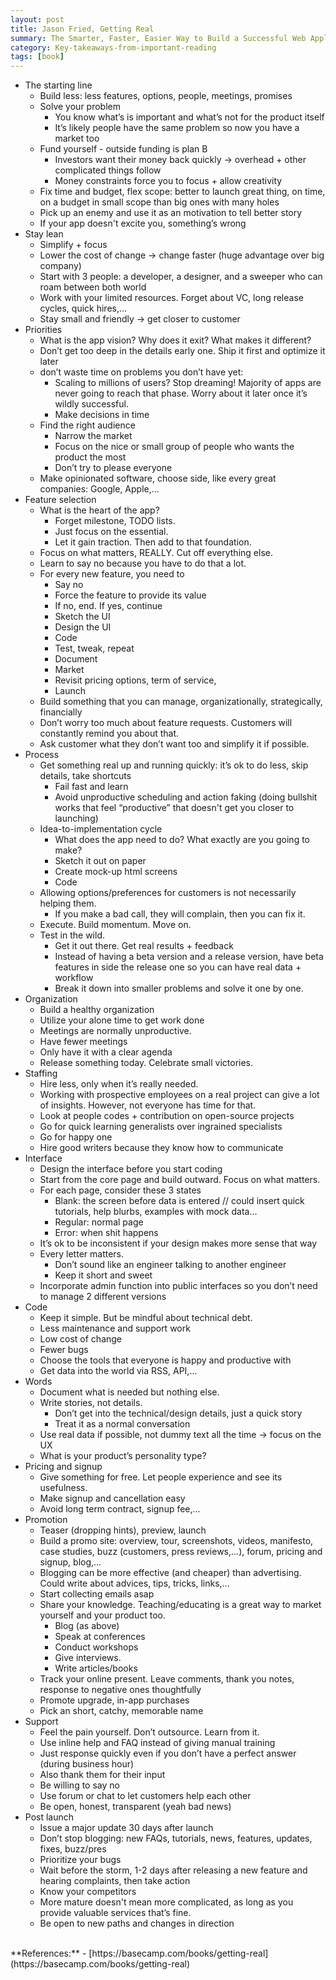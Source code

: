```yaml
---
layout: post
title: Jason Fried, Getting Real
summary: The Smarter, Faster, Easier Way to Build a Successful Web Application
category: Key-takeaways-from-important-reading
tags: [book]
---
```



- The starting line
  - Build less: less features, options, people, meetings, promises
  - Solve your problem
    - You know what’s is important and what’s not for the product itself
    - It’s likely people have the same problem so now you have a market too
  - Fund yourself - outside funding is plan B
    - Investors want their money back quickly -> overhead + other complicated things follow
    - Money constraints force you to focus + allow creativity
  - Fix time and budget, flex scope: better to launch great thing, on time, on a budget in small scope than big ones with many holes
  - Pick up an enemy and use it as an motivation to tell better story
  - If your app doesn't excite you, something’s wrong
- Stay lean
  - Simplify + focus
  - Lower the cost of change -> change faster (huge advantage over big company)
  - Start with 3 people: a developer, a designer, and a sweeper who can roam between both world
  - Work with your limited resources. Forget about VC, long release cycles, quick hires,...
  - Stay small and friendly -> get closer to customer
- Priorities
  - What is the app vision? Why does it exit? What makes it different?
  - Don’t get too deep in the details early one. Ship it first and optimize it later
  - don’t waste time on problems you don’t have yet: 
    - Scaling to millions of users? Stop dreaming! Majority of apps are never going to reach that phase. Worry about it later once it’s wildly successful.
    - Make decisions in time
  - Find the right audience
    - Narrow the market
    - Focus on the nice or small group of people who wants the product the most
    - Don’t try to please everyone
  - Make opinionated software, choose side, like every great companies: Google, Apple,...
- Feature selection
  - What is the heart of the app?
    - Forget milestone, TODO lists.
    - Just focus on the essential.
    - Let it gain traction. Then add to that foundation.
  - Focus on what matters, REALLY. Cut off everything else.
  - Learn to say no because you have to do that a lot.
  - For every new feature, you need to
    - Say no
    - Force the feature to provide its value
    - If no, end. If yes, continue
    - Sketch the UI
    - Design the UI
    - Code
    - Test, tweak, repeat
    - Document
    - Market
    - Revisit pricing options, term of service,
    - Launch
  - Build something that you can manage, organizationally, strategically, financially
  - Don’t worry too much about feature requests. Customers will constantly remind you about that.
  - Ask customer what they don’t want too and simplify it if possible.
- Process
  - Get something real up and running quickly: it’s ok to do less, skip details, take shortcuts
    - Fail fast and learn
    - Avoid unproductive scheduling and action faking (doing bullshit works that feel “productive” that doesn't get you closer to launching)
  - Idea-to-implementation cycle
    - What does the app need to do? What exactly are you going to make?
    - Sketch it out on paper
    - Create mock-up html screens
    - Code
  - Allowing options/preferences for customers is not necessarily helping them.
    - If you make a bad call, they will complain, then you can fix it.
  - Execute. Build momentum. Move on.
  - Test in the wild.
    - Get it out there. Get real results + feedback
    - Instead of having a beta version and a release version, have beta features in side the release one so you can have real data + workflow
    - Break it down into smaller problems and solve it one by one.
- Organization
  - Build a healthy organization
  - Utilize your alone time to get work done
  - Meetings are normally unproductive.
  - Have fewer meetings
  - Only have it with a clear agenda
  - Release something today. Celebrate small victories.
- Staffing
  - Hire less, only when it’s really needed.
  - Working with prospective employees on a real project can give a lot of insights. However, not everyone has time for that.
  - Look at people codes + contribution on open-source projects
  - Go for quick learning generalists over ingrained specialists
  - Go for happy one
  - Hire good writers because they know how to communicate
- Interface
  - Design the interface before you start coding
  - Start from the core page and build outward. Focus on what matters.
  - For each page, consider these 3 states
    - Blank: the screen before data is entered // could insert quick tutorials, help blurbs, examples with mock data…
    - Regular: normal page
    - Error: when shit happens
  - It’s ok to be inconsistent if your design makes more sense that way
  - Every letter matters.
    - Don’t sound like an engineer talking to another engineer
    - Keep it short and sweet
  - Incorporate admin function into public interfaces so you don’t need to manage 2 different versions
- Code
  - Keep it simple. But be mindful about technical debt.
  - Less maintenance and support work
  - Low cost of change
  - Fewer bugs
  - Choose the tools that everyone is happy and productive with
  - Get data into the world via RSS, API,...
- Words
  - Document what is needed but nothing else.
  - Write stories, not details.
    - Don’t get into the technical/design details, just a quick story
    - Treat it as a normal conversation
  - Use real data if possible, not dummy text all the time -> focus on the UX
  - What is your product’s personality type?
- Pricing and signup
  - Give something for free. Let  people experience and see its usefulness.
  - Make signup and cancellation easy
  - Avoid long term contract, signup fee,...
- Promotion
  - Teaser (dropping hints), preview, launch
  - Build a promo site: overview, tour, screenshots, videos, manifesto, case studies, buzz (customers, press reviews,...), forum, pricing and signup, blog,...
  - Blogging can be more effective (and cheaper) than advertising. Could write about advices, tips, tricks, links,...
  - Start collecting emails asap
  - Share your knowledge. Teaching/educating is a great way to market yourself and your product too.
    - Blog (as above)
    - Speak at conferences
    - Conduct workshops
    - Give interviews.
    - Write articles/books
  - Track your online present. Leave comments, thank you notes, response to negative ones thoughtfully
  - Promote upgrade, in-app purchases
  - Pick an short, catchy, memorable name
- Support
  - Feel the pain yourself. Don’t outsource. Learn from it.
  - Use inline help and FAQ instead of giving manual training
  - Just response quickly even if you don’t have a perfect answer (during business hour)
  - Also thank them for their input
  - Be willing to say no
  - Use forum or chat to let customers help each other
  - Be open, honest, transparent (yeah bad news)
- Post launch
  - Issue a major update 30 days after launch
  - Don’t stop blogging: new FAQs, tutorials, news, features, updates, fixes, buzz/pres
  - Prioritize your bugs
  - Wait before the storm, 1-2 days after releasing a new feature and hearing complaints, then take action
  - Know your competitors
  - More mature doesn't mean more complicated, as long as you provide valuable services that’s fine.
  - Be open to new paths and changes in direction 

<br>
**References:**
- [https://basecamp.com/books/getting-real](https://basecamp.com/books/getting-real)

